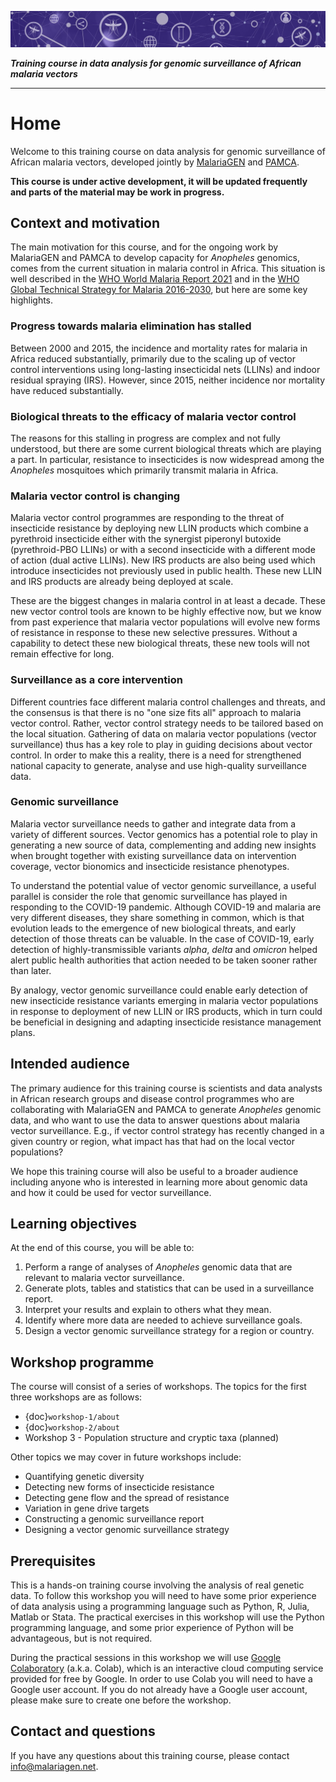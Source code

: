 ![banner](banner.jpg)

***Training course in data analysis for genomic surveillance of African malaria vectors***

---

# Home

Welcome to this training course on data analysis for genomic surveillance of African malaria vectors, developed jointly by [MalariaGEN](https://www.malariagen.net) and [PAMCA](https://www.pamca.org). 

**This course is under active development, it will be updated frequently and parts of the material may be work in progress.**

## Context and motivation

The main motivation for this course, and for the ongoing work by MalariaGEN and PAMCA to develop capacity for *Anopheles* genomics, comes from the current situation in malaria control in Africa. This situation is well described in the [WHO World Malaria Report 2021](https://www.who.int/teams/global-malaria-programme/reports/world-malaria-report-2021) and in the [WHO Global Technical Strategy for Malaria 2016-2030](https://www.who.int/publications/i/item/9789240031357), but here are some key highlights.

### Progress towards malaria elimination has stalled

Between 2000 and 2015, the incidence and mortality rates for malaria in Africa reduced substantially, primarily due to the scaling up of vector control interventions using long-lasting insecticidal nets (LLINs) and indoor residual spraying (IRS). However, since 2015, neither incidence nor mortality have reduced substantially. 

### Biological threats to the efficacy of malaria vector control

The reasons for this stalling in progress are complex and not fully understood, but there are some current biological threats which are playing a part. In particular, resistance to insecticides is now widespread among the *Anopheles* mosquitoes which primarily transmit malaria in Africa. 

### Malaria vector control is changing

Malaria vector control programmes are responding to the threat of insecticide resistance by deploying new LLIN products which combine a pyrethroid insecticide either with the synergist piperonyl butoxide (pyrethroid-PBO LLINs) or with a second insecticide with a different mode of action (dual active LLINs). New IRS products are also being used which introduce insecticides not previously used in public health. These new LLIN and IRS products are already being deployed at scale.

These are the biggest changes in malaria control in at least a decade. These new vector control tools are known to be highly effective now, but we know from past experience that malaria vector populations will evolve new forms of resistance in response to these new selective pressures. Without a capability to detect these new biological threats, these new tools will not remain effective for long.

### Surveillance as a core intervention

Different countries face different malaria control challenges and threats, and the consensus is that there is no "one size fits all" approach to malaria vector control. Rather, vector control strategy needs to be tailored based on the local situation. Gathering of data on malaria vector populations (vector surveillance) thus has a key role to play in guiding decisions about vector control. In order to make this a reality, there is a need for strengthened national capacity to generate, analyse and use high-quality surveillance data.

### Genomic surveillance

Malaria vector surveillance needs to gather and integrate data from a variety of different sources. Vector genomics has a potential role to play in generating a new source of data, complementing and adding new insights when brought together with existing surveillance data on intervention coverage, vector bionomics and insecticide resistance phenotypes. 

To understand the potential value of vector genomic surveillance, a useful parallel is consider the role that genomic surveillance has played in responding to the COVID-19 pandemic. Although COVID-19 and malaria are very different diseases, they share something in common, which is that evolution leads to the emergence of new biological threats, and early detection of those threats can be valuable. In the case of COVID-19, early detection of highly-transmissible variants *alpha*, *delta* and *omicron* helped alert public health authorities that action needed to be taken sooner rather than later. 

By analogy, vector genomic surveillance could enable early detection of new insecticide resistance variants emerging in malaria vector populations in response to deployment of new LLIN or IRS products, which in turn could be beneficial in designing and adapting insecticide resistance management plans. 


## Intended audience

The primary audience for this training course is scientists and data analysts in African research groups and disease control programmes who are collaborating with MalariaGEN and PAMCA to generate *Anopheles* genomic data, and who want to use the data to answer questions about malaria vector surveillance. E.g., if vector control strategy has recently changed in a given country or region, what impact has that had on the local vector populations?

We hope this training course will also be useful to a broader audience including anyone who is interested in learning more about genomic data and how it could be used for vector surveillance.


## Learning objectives

At the end of this course, you will be able to:

1. Perform a range of analyses of *Anopheles* genomic data that are relevant to malaria vector surveillance.
1. Generate plots, tables and statistics that can be used in a surveillance report.
1. Interpret your results and explain to others what they mean.
1. Identify where more data are needed to achieve surveillance goals.
1. Design a vector genomic surveillance strategy for a region or country.


## Workshop programme

The course will consist of a series of workshops. The topics for the first three workshops are as follows:

* {doc}`workshop-1/about`
* {doc}`workshop-2/about`
* Workshop 3 - Population structure and cryptic taxa (planned)

Other topics we may cover in future workshops include:

* Quantifying genetic diversity
* Detecting new forms of insecticide resistance
* Detecting gene flow and the spread of resistance
* Variation in gene drive targets
* Constructing a genomic surveillance report
* Designing a vector genomic surveillance strategy


## Prerequisites

This is a hands-on training course involving the analysis of real genetic data. To follow this workshop you will need to have some prior experience of data analysis using a programming language such as Python, R, Julia, Matlab or Stata. The practical exercises in this workshop will use the Python programming language, and some prior experience of Python will be advantageous, but is not required.

During the practical sessions in this workshop we will use [Google Colaboratory](https://colab.research.google.com/) (a.k.a. Colab), which is an interactive cloud computing service provided for free by Google. In order to use Colab you will need to have a Google user account. If you do not already have a Google user account, please make sure to create one before the workshop.


## Contact and questions

If you have any questions about this training course, please contact info@malariagen.net. 
